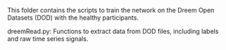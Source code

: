 This folder contains the scripts to train the network on the Dreem Open Datasets (DOD) with the healthy participants. 

dreemRead.py: Functions to extract data from DOD files, including labels and raw time series signals.
